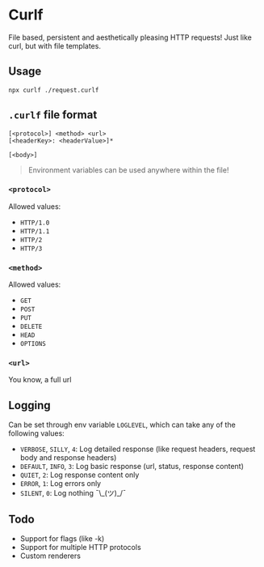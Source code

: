 # Curlf

File based, persistent and aesthetically pleasing HTTP requests!
Just like curl, but with file templates.

## Usage

```
npx curlf ./request.curlf
```

## `.curlf` file format

```
[<protocol>] <method> <url>
[<headerKey>: <headerValue>]*

[<body>]
```

> Environment variables can be used anywhere within the file!

### `<protocol>`

Allowed values:

- `HTTP/1.0`
- `HTTP/1.1`
- `HTTP/2`
- `HTTP/3`

### `<method>`

Allowed values:

- `GET`
- `POST`
- `PUT`
- `DELETE`
- `HEAD`
- `OPTIONS`

### `<url>`

You know, a full url

## Logging

Can be set through env variable `LOGLEVEL`, which can take any of the following values:

- `VERBOSE`, `SILLY`, `4`: Log detailed response (like request headers, request body and response headers)
- `DEFAULT`, `INFO`, `3`: Log basic response (url, status, response content)
- `QUIET`, `2`: Log response content only
- `ERROR`, `1`: Log errors only
- `SILENT`, `0`: Log nothing ¯\\\_(ツ)\_/¯

## Todo

- Support for flags (like -k)
- Support for multiple HTTP protocols
- Custom renderers 
